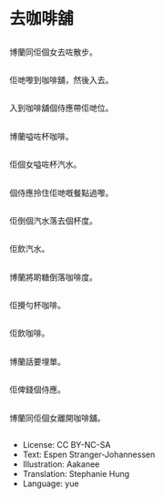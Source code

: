 # 去咖啡舖

##
博蘭同佢個女去咗散步。

##
佢哋嚟到咖啡舖，然後入去。

##
入到咖啡舖個侍應帶佢哋位。

##
博蘭嗌咗杯咖啡。

##
佢個女嗌咗杯汽水。

##
個侍應拎住佢哋嘅餐點過嚟。

##
佢倒個汽水落去個杯度。

##
佢飲汽水。

##
博蘭將啲糖倒落咖啡度。

##
佢攪勻杯咖啡。

##
佢飲咖啡。

##
博蘭話要埋單。

##
佢俾錢個侍應。

##
博蘭同佢個女離開咖啡舖。

##
* License: CC BY-NC-SA
* Text: Espen Stranger-Johannessen
* Illustration: Aakanee
* Translation: Stephanie Hung
* Language: yue
